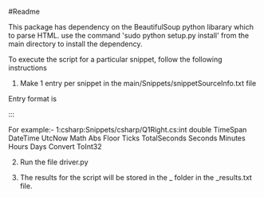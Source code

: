 #Readme

This package has dependency on the BeautifulSoup python libarary which to parse HTML.
use the command 'sudo python setup.py install' from the main directory to install the dependency.

To execute the script for a particular snippet, follow the following instructions

1) Make 1 entry per snippet in the main/Snippets/snippetSourceInfo.txt file

Entry format is

<id>:<language>:<path of file containing the snippet>:<space seperated keywords>

For example:- 
1:csharp:Snippets/csharp/Q1Right.cs:int double TimeSpan DateTime UtcNow Math Abs Floor Ticks TotalSeconds Seconds Minutes Hours Days Convert ToInt32

2) Run the file driver.py

3) The results for the script will be stored in the _<language><id> folder in the _results.txt file.
